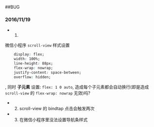 

##BUG

### 2016/11/19

- 1.

微信小程序 `scroll-view` 样式设置
```css
    display: flex;
    width: 100%;
    line-height: 88px;
    flex-wrap: nowrap;
    justify-content: space-between;
    overflow: hidden;
```

, 同时 **子元素** 设置: `flex: 1 0 auto`, 造成每个子元素都会自动换行(即是造成 `scroll-view` 的 `flex-wrap: nowrap` 无效)吗?

- 2. scroll-view 的 bindtap 点击会触发两次

- 3. 在微信小程序里没法设置导航条样式